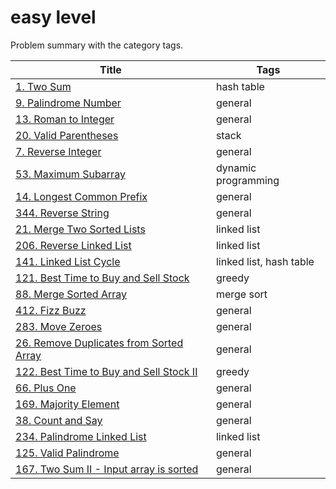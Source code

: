 # easy level

Problem summary with the category tags.

| Title | Tags |
| ----- | ---- |
| [1. Two Sum](https://leetcode.com/problems/two-sum/) | hash table |
| [9. Palindrome Number](https://leetcode.com/problems/palindrome-number/) | general |
| [13. Roman to Integer](https://leetcode.com/problems/roman-to-integer/) | general |
| [20. Valid Parentheses](https://leetcode.com/problems/valid-parentheses/) | stack |
| [7. Reverse Integer](https://leetcode.com/problems/reverse-integer/) | general |
| [53. Maximum Subarray](https://leetcode.com/problems/maximum-subarray/)| dynamic programming |
| [14. Longest Common Prefix](https://leetcode.com/problems/longest-common-prefix/) | general |
| [344. Reverse String](https://leetcode.com/problems/reverse-string/) | general |
| [21. Merge Two Sorted Lists](https://leetcode.com/problems/merge-two-sorted-lists/) | linked list |
| [206. Reverse Linked List](https://leetcode.com/problems/reverse-linked-list/) | linked list |
| [141. Linked List Cycle](https://leetcode.com/problems/linked-list-cycle/) | linked list, hash table |
| [121. Best Time to Buy and Sell Stock](https://leetcode.com/problems/best-time-to-buy-and-sell-stock/) | greedy |
| [88. Merge Sorted Array](https://leetcode.com/problems/merge-sorted-array/) | merge sort |
| [412. Fizz Buzz](https://leetcode.com/problems/fizz-buzz/) | general |
| [283. Move Zeroes](https://leetcode.com/problems/move-zeroes/) | general |
| [26. Remove Duplicates from Sorted Array](https://leetcode.com/problems/remove-duplicates-from-sorted-array/) | general |
| [122. Best Time to Buy and Sell Stock II](https://leetcode.com/problems/best-time-to-buy-and-sell-stock-ii/) | greedy |
| [66. Plus One](https://leetcode.com/problems/plus-one/) | general |
| [169. Majority Element](https://leetcode.com/problems/majority-element/) | general |
| [38. Count and Say](https://leetcode.com/problems/count-and-say/) | general |
| [234. Palindrome Linked List](https://leetcode.com/problems/palindrome-linked-list/) | linked list |
| [125. Valid Palindrome](https://leetcode.com/problems/valid-palindrome/) | general |
| [167. Two Sum II - Input array is sorted](https://leetcode.com/problems/two-sum-ii-input-array-is-sorted/) | general |
